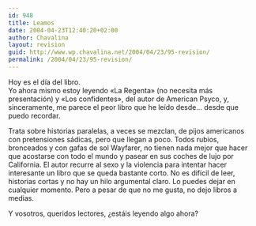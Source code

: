 ```yaml
---
id: 948
title: Leamos
date: 2004-04-23T12:40:20+02:00
author: Chavalina
layout: revision
guid: http://www.wp.chavalina.net/2004/04/23/95-revision/
permalink: /2004/04/23/95-revision/
---
```

Hoy es el día del libro.  
Yo ahora mismo estoy leyendo «La Regenta» (no necesita más presentación) y «Los confidentes», del autor de American Psyco, y, sinceramente, me parece el peor libro que he leído desde… desde que puedo recordar. 

Trata sobre historias paralelas, a veces se mezclan, de pijos americanos con pretensiones sádicas, pero que llegan a poco. Todos rubios, bronceados y con gafas de sol Wayfarer, no tienen nada mejor que hacer que acostarse con todo el mundo y pasear en sus coches de lujo por California. El autor recurre al sexo y la violencia para intentar hacer interesante un libro que se queda bastante corto. No es difícil de leer, historias cortas y no hay un hilo argumental claro. Lo puedes dejar en cualquier momento. Pero a pesar de que no me gusta, no dejo libros a medias.

Y vosotros, queridos lectores, &iquest;estáis leyendo algo ahora?